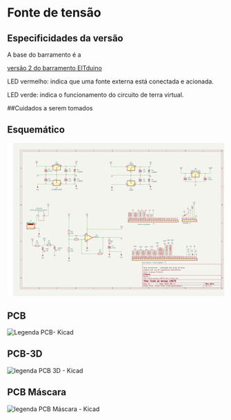 # Fonte de tensão

## Especificidades da versão

A base do barramento é a 

[versão 2 do barramento EITduino](https://github.com/Pinheirogustavo/PCB_projects/tree/main/KiCadProjects/Barramento_EITduino/V02)

LED vermelho: indica que uma fonte externa está conectada e acionada.

LED verde: indica o funcionamento do circuito de terra virtual.




##Cuidados a serem tomados


## Esquemático

![Legenda Esquematico- Kicad](https://github.com/Pinheirogustavo/PCB_projects/blob/main/KiCadProjects/Fonte_Tensao/Fonte_tensao_LM675_v04/print/Fonte_tensao_v04_1_esquematico.png)


## PCB

![Legenda  PCB- Kicad](link)

## PCB-3D

![legenda PCB 3D - Kicad](link)

## PCB Máscara

![legenda PCB Máscara - Kicad](link)

